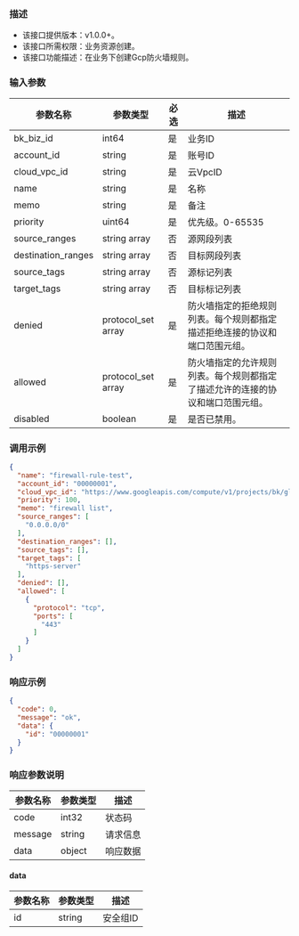 ### 描述

- 该接口提供版本：v1.0.0+。
- 该接口所需权限：业务资源创建。
- 该接口功能描述：在业务下创建Gcp防火墙规则。

### 输入参数

| 参数名称               | 参数类型               | 必选  | 描述                                      |
|--------------------|--------------------|-----|-----------------------------------------|
| bk_biz_id          | int64              | 是   | 业务ID                                    |
| account_id         | string             | 是   | 账号ID                                    |
| cloud_vpc_id       | string             | 是   | 云VpcID                                  |
| name               | string             | 是   | 名称                                      |
| memo               | string             | 是   | 备注                                      |
| priority           | uint64             | 是   | 优先级。0-65535                             |
| source_ranges      | string array       | 否   | 源网段列表                                   |
| destination_ranges | string array       | 否   | 目标网段列表                                  |
| source_tags        | string array       | 否   | 源标记列表                                   |
| target_tags        | string array       | 否   | 目标标记列表                                  |
| denied             | protocol_set array | 是   | 防火墙指定的拒绝规则列表。每个规则都指定描述拒绝连接的协议和端口范围元组。   |
| allowed            | protocol_set array | 是   | 防火墙指定的允许规则列表。每个规则都指定了描述允许的连接的协议和端口范围元组。 |
| disabled           | boolean            | 是   | 是否已禁用。                 |

### 调用示例

```json
{
  "name": "firewall-rule-test",
  "account_id": "00000001",
  "cloud_vpc_id": "https://www.googleapis.com/compute/v1/projects/bk/global/networks/default",
  "priority": 100,
  "memo": "firewall list",
  "source_ranges": [
    "0.0.0.0/0"
  ],
  "destination_ranges": [],
  "source_tags": [],
  "target_tags": [
    "https-server"
  ],
  "denied": [],
  "allowed": [
    {
      "protocol": "tcp",
      "ports": [
        "443"
      ]
    }
  ]
}
```

### 响应示例

```json
{
  "code": 0,
  "message": "ok",
  "data": {
    "id": "00000001"
  }
}
```

### 响应参数说明

| 参数名称    | 参数类型   | 描述   |
|---------|--------|------|
| code    | int32  | 状态码  |
| message | string | 请求信息 |
| data    | object | 响应数据 |

#### data

| 参数名称 | 参数类型     | 描述    |
|-----|----------|-------|
| id  | string   | 安全组ID |

